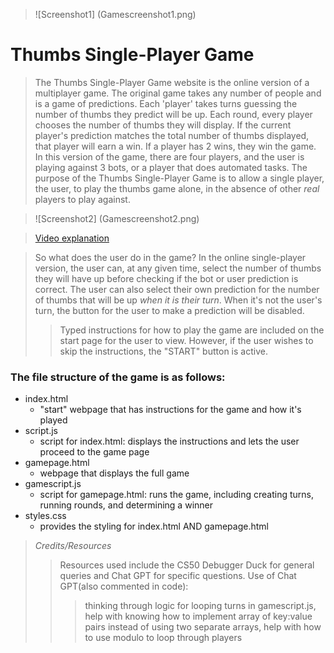 >![Screenshot1] (Gamescreenshot1.png)

# Thumbs Single-Player Game
>The Thumbs Single-Player Game website is the online version of a multiplayer game.
The original game takes any number of people and is a game of predictions.
Each 'player' takes turns guessing the number of thumbs they predict will be up.
Each round, every player chooses the number of thumbs they will display.
If the current player's prediction matches the total number of thumbs displayed, that player will earn a win.
If a player has 2 wins, they win the game.
In this version of the game, there are four players, and the user is playing against 3 bots, or a player that does automated tasks.
The purpose of the Thumbs Single-Player Game is to allow a single player, the user, to play the thumbs game alone, in the absence of other *real* players to play against.

>![Screenshot2] (Gamescreenshot2.png)


>[Video explanation](https://youtu.be/a_km1-Mxofg)

>So what does the user do in the game?
In the online single-player version, the user can, at any given time, select the number of thumbs they will have up before checking if the bot or user prediction is correct.
The user can also select their own prediction for the number of thumbs that will be up *when it is their turn*.
When it's not the user's turn, the button for the user to make a prediction will be disabled.
>>Typed instructions for how to play the game are included on the start page for the user to view.
However, if the user wishes to skip the instructions, the "START" button is active.

### The file structure of the game is as follows:
 - index.html
    - "start" webpage that has instructions for the game and how it's played
 - script.js
    - script for index.html: displays the instructions and lets the user proceed to the game page
 - gamepage.html
    - webpage that displays the full game
 - gamescript.js
    - script for gamepage.html: runs the game, including creating turns, running rounds, and determining a winner
 - styles.css
    - provides the styling for index.html AND gamepage.html

>*Credits/Resources*
>>Resources used include the CS50 Debugger Duck for general queries and Chat GPT for specific questions.
Use of Chat GPT(also commented in code):
>>> thinking through logic for looping turns in gamescript.js,
help with knowing how to implement array of key:value pairs instead of using two separate arrays,
help with how to use modulo to loop through players


